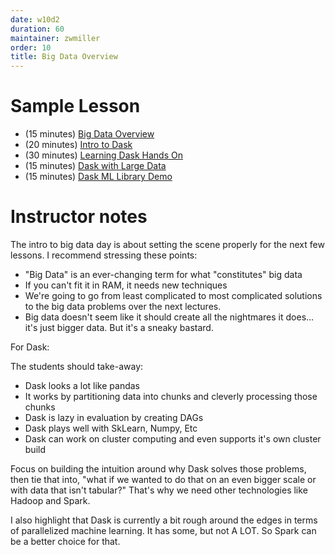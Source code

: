 ```yaml
---
date: w10d2
duration: 60
maintainer: zwmiller
order: 10
title: Big Data Overview
---
```


# Sample Lesson

- (15 minutes) [Big Data Overview](big_data_overview.pdf)
- (20 minutes) [Intro to Dask](../dask/intro_to_dask.pdf)
- (30 minutes) [Learning Dask Hands On](../dask/01_learning_dask_hands_on.ipynb)
- (15 minutes) [Dask with Large Data](../dask/02_dask_with_large_data.ipynb)
- (15 minutes) [Dask ML Library Demo](../dask/03_dask_ml_demo.ipynb)

# Instructor notes

The intro to big data day is about setting the scene properly for the next few
lessons. I recommend stressing these points:

* "Big Data" is an ever-changing term for what "constitutes" big data
* If you can't fit it in RAM, it needs new techniques
* We're going to go from least complicated to most complicated solutions to
the big data problems over the next lectures.
* Big data doesn't seem like it should create all the nightmares it does...
it's just bigger data. But it's a sneaky bastard.

For Dask:

The students should take-away:

* Dask looks a lot like pandas
* It works by partitioning data into chunks and cleverly processing those
chunks
* Dask is lazy in evaluation by creating DAGs
* Dask plays well with SkLearn, Numpy, Etc
* Dask can work on cluster computing and even supports it's own cluster build

Focus on building the intuition around why Dask solves those problems, then
tie that into, "what if we wanted to do that on an even bigger scale or with
data that isn't tabular?" That's why we need other technologies like Hadoop
and Spark.

I also highlight that Dask is currently a bit rough around the edges in terms
of parallelized machine learning. It has some, but not A LOT. So Spark can be
a better choice for that.
